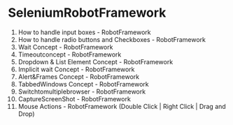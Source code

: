 # SeleniumRobotFramework
1. How to handle input boxes - RobotFramework 
2. How to handle radio buttons and Checkboxes - RobotFramework
3. Wait Concept - RobotFramework
4. Timeoutconcept - RobotFramework
5. Dropdown & List Element Concept - RobotFramework
6. Implicit wait Concept - RobotFramework
7. Alert&Frames Concept - RobotFramework
8. TabbedWindows Concept - RobotFramework
9. Switchtomultiplebrowser - RobotFramework
10. CaptureScreenShot - RobotFramework
11. Mouse Actions - RobotFramework  (Double Click | Right Click | Drag and Drop)
